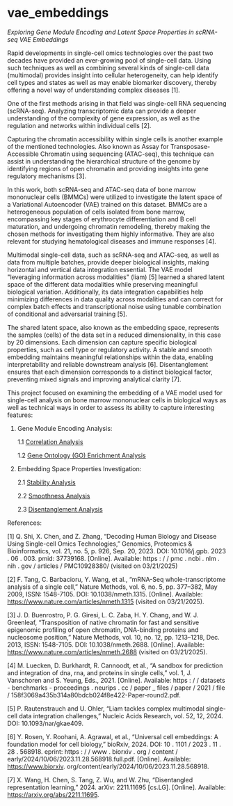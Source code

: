 # vae_embeddings
*Exploring Gene Module Encoding and Latent Space Properties in scRNA-seq VAE Embeddings*

Rapid developments in single-cell omics technologies over the past two decades have provided an ever-growing pool of single-cell data. Using such techniques as well as combining several kinds of single-cell data (multimodal) provides insight into cellular heterogeneity, can help identify cell types and states as well as may enable biomarker discovery, thereby offering a novel way of understanding complex diseases [1]. 

One of the first methods arising in that field was single-cell RNA sequencing (scRNA-seq). Analyzing transcriptomic data can provide a deeper understanding of the complexity of gene expression, as well as the regulation and networks within individual cells [2]. 

Capturing the chromatin accessibility within single cells is another example of the mentioned technologies. Also known as Assay for Transposase-Accessible Chromatin using sequencing (ATAC-seq), this technique can assist in understanding the hierarchical structure of the genome by identifying regions of open chromatin and providing insights into gene regulatory mechanisms [3]. 

In this work, both scRNA-seq and ATAC-seq data of bone marrow mononuclear cells (BMMCs) were utilized to investigate the latent space of a Variational Autoencoder (VAE) trained on this dataset. BMMCs are a heterogeneous population of cells isolated from bone marrow, encompassing key stages of erythrocyte differentiation and B cell maturation, and undergoing chromatin remodeling, thereby making the chosen methods for investigating them highly informative. They are also relevant for studying hematological diseases and immune responses [4]. 

Multimodal single-cell data, such as scRNA-seq and ATAC-seq, as well as data from multiple batches, provide deeper biological insights, making horizontal and vertical data integration essential. The VAE model "leveraging information across modalities" (liam) [5] learned a shared latent space of the different data modalities while preserving meaningful biological variation. Additionally, its data integration capabilities help minimizing differences in data quality across modalities and can correct for complex batch effects and transcriptional noise using tunable combination of conditional and adversarial training [5].

The shared latent space, also known as the embedding space, represents the samples (cells) of the data set in a reduced dimensionality, in this case by 20 dimensions. Each dimension can capture specific biological properties, such as cell type or regulatory activity. A stable and smooth embedding maintains meaningful relationships within the data, enabling interpretability and reliable downstream analysis [6]. Disentanglement ensures that each dimension corresponds to a distinct biological factor, preventing mixed signals and improving analytical clarity [7].

This project focused on examining the embedding of a VAE model used for single-cell analysis on bone marrow mononuclear cells in biological ways as well as technical ways in order to assess its ability to capture interesting features:

1. Gene Module Encoding Analysis:
   
   1.1 [Correlation Analysis](https://github.com/olxssa/vae_embeddings/blob/main/1a_Correlation_Analysis.ipynb)
     
   1.2 [Gene Ontology (GO) Enrichment Analysis](https://github.com/olxssa/vae_embeddings/blob/main/1b_GO_Enrichment_Analysis.ipynb)

2. Embedding Space Properties Investigation:

   2.1 [Stability Analysis](https://github.com/olxssa/vae_embeddings/blob/main/2a_Stability_Analysis.ipynb)

   2.2 [Smoothness Analysis](https://github.com/olxssa/vae_embeddings/blob/main/2b_Smoothness_Analysis.ipynb)

   2.3 [Disentanglement Analysis](https://github.com/olxssa/vae_embeddings/blob/main/2c_Disentanglement_Analysis.ipynb)


References:

[1] Q. Shi, X. Chen, and Z. Zhang, “Decoding Human Biology and Disease Using Single-cell Omics Technologies,” Genomics, Proteomics & Bioinformatics, vol. 21, no. 5, p. 926, Sep. 20, 2023. DOI: 10.1016/j.gpb. 2023 . 06 . 003. pmid: 37739168. [Online]. Available: https : / / pmc . ncbi . nlm . nih . gov / articles / PMC10928380/ (visited on 03/21/2025)

[2] F. Tang, C. Barbacioru, Y. Wang, et al., “mRNA-Seq whole-transcriptome analysis of a single cell,” Nature Methods, vol. 6, no. 5, pp. 377–382, May 2009, ISSN: 1548-7105. DOI: 10.1038/nmeth.1315. [Online]. Available: https://www.nature.com/articles/nmeth.1315 (visited on 03/21/2025).

[3] J. D. Buenrostro, P. G. Giresi, L. C. Zaba, H. Y. Chang, and W. J. Greenleaf, “Transposition of native chromatin for fast and sensitive epigenomic profiling of open chromatin, DNA-binding proteins and nucleosome position,” Nature Methods, vol. 10, no. 12, pp. 1213–1218, Dec. 2013, ISSN: 1548-7105. DOI: 10.1038/nmeth.2688. [Online]. Available: https://www.nature.com/articles/nmeth.2688 (visited on 03/21/2025).

[4] M. Luecken, D. Burkhardt, R. Cannoodt, et al., “A sandbox for prediction and integration of dna, rna, and proteins in single cells,” vol. 1, J. Vanschoren and S. Yeung, Eds., 2021. [Online]. Available: https : / / datasets - benchmarks - proceedings . neurips . cc / paper _ files / paper / 2021 / file / 158f3069a435b314a80bdcb024f8e422-Paper-round2.pdf.

[5] P. Rautenstrauch and U. Ohler, “Liam tackles complex multimodal single-cell data integration challenges,” Nucleic Acids Research, vol. 52, 12, 2024. DOI: 10.1093/nar/gkae409.

[6] Y. Rosen, Y. Roohani, A. Agrawal, et al., “Universal cell embeddings: A foundation model for cell biology,” bioRxiv, 2024. DOI: 10 . 1101 / 2023 . 11 . 28 . 568918. eprint: https : / / www . biorxiv . org / content / early/2024/10/06/2023.11.28.568918.full.pdf. [Online]. Available: https://www.biorxiv. org/content/early/2024/10/06/2023.11.28.568918.

[7] X. Wang, H. Chen, S. Tang, Z. Wu, and W. Zhu, “Disentangled representation learning,” 2024. arXiv: 2211.11695 [cs.LG]. [Online]. Available: https://arxiv.org/abs/2211.11695.
